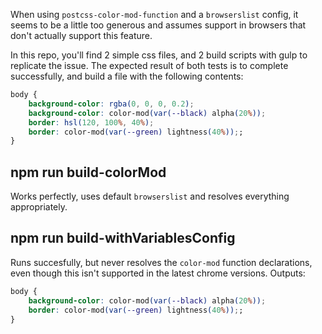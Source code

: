 When using `postcss-color-mod-function` and a `browserslist` config, it seems to be a little too generous and assumes support in browsers that don't actually support this feature.

In this repo, you'll find 2 simple css files, and 2 build scripts with gulp to replicate the issue. The expected result of both tests is to complete successfully,  and  build a file with the following contents:
```css
body {
	background-color: rgba(0, 0, 0, 0.2);
	background-color: color-mod(var(--black) alpha(20%));
	border: hsl(120, 100%, 40%);
	border: color-mod(var(--green) lightness(40%));;
}
```

## npm run build-colorMod

Works perfectly, uses default `browserslist` and resolves everything appropriately.

## npm run build-withVariablesConfig

Runs succesfully, but never resolves the `color-mod` function declarations, even though this isn't supported in the latest chrome versions. Outputs:
```css
body {
	background-color: color-mod(var(--black) alpha(20%));
	border: color-mod(var(--green) lightness(40%));;
}
```
